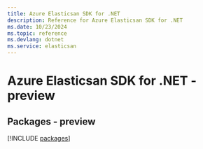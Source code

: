 ```yaml
---
title: Azure Elasticsan SDK for .NET
description: Reference for Azure Elasticsan SDK for .NET
ms.date: 10/23/2024
ms.topic: reference
ms.devlang: dotnet
ms.service: elasticsan
---
```

# Azure Elasticsan SDK for .NET - preview
## Packages - preview
[!INCLUDE [packages](elasticsan-index.md)]